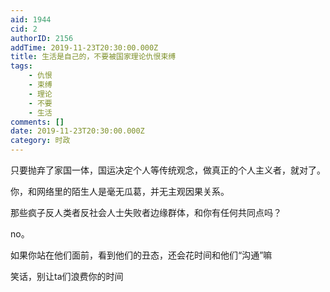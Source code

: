 ```yaml
---
aid: 1944
cid: 2
authorID: 2156
addTime: 2019-11-23T20:30:00.000Z
title: 生活是自己的，不要被国家理论仇恨束缚
tags:
    - 仇恨
    - 束缚
    - 理论
    - 不要
    - 生活
comments: []
date: 2019-11-23T20:30:00.000Z
category: 时政
---
```


只要抛弃了家国一体，国运决定个人等传统观念，做真正的个人主义者，就对了。

你，和网络里的陌生人是毫无瓜葛，并无主观因果关系。

那些疯子反人类者反社会人士失败者边缘群体，和你有任何共同点吗？

no。

如果你站在他们面前，看到他们的丑态，还会花时间和他们“沟通”嘛

笑话，别让ta们浪费你的时间
